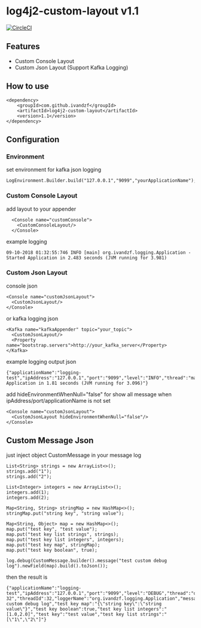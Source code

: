 # log4j2-custom-layout v1.1
[![CircleCI](https://circleci.com/gh/ivandzf/log4j2-custom-layout.svg?style=svg)](https://circleci.com/gh/ivandzf/log4j2-custom-layout)

## Features
* Custom Console Layout
* Custom Json Layout (Support Kafka Logging)

## How to use 
```
<dependency>
    <groupId>com.github.ivandzf</groupId>
    <artifactId>log4j2-custom-layout</artifactId>
    <version>1.1</version>
</dependency>
```

## Configuration
### Environment
set environment for kafka json logging
```
LogEnvironment.Builder.build("127.0.0.1","9099","yourApplicationName");
```
### Custom Console Layout
add layout to your appender
```
  <Console name="customConsole">
    <CustomConsoleLayout/>
  </Console>
```
example logging
```
09-10-2018 01:32:55:746 INFO [main] org.ivandzf.logging.Application - Started Application in 2.483 seconds (JVM running for 3.981)
```
### Custom Json Layout
console json
```
<Console name="customJsonLayout">
  <CustomJsonLayout/>
</Console>
```
or kafka logging json
```
<Kafka name="kafkaAppender" topic="your_topic">
  <CustomJsonLayout/>
  <Property name="bootstrap.servers">http://your_kafka_server</Property>
</Kafka>
```
example logging output json
```
{"applicationName":"logging-test","ipAddress":"127.0.0.1","port":"9099","level":"INFO","thread":"main","threadId":1,"loggerName":"org.ivandzf.logging.Application","message":"Started Application in 1.81 seconds (JVM running for 3.096)"}
```
add hideEnvironmentWhenNull="false" for show all message when ipAddress/port/applicationName is not set
```
<Console name="customJsonLayout">
  <CustomJsonLayout hideEnvironmentWhenNull="false"/>
</Console>
```

## Custom Message Json
just inject object CustomMessage in your message log
```
List<String> strings = new ArrayList<>();
strings.add("1");
strings.add("2");

List<Integer> integers = new ArrayList<>();
integers.add(1);
integers.add(2);

Map<String, String> stringMap = new HashMap<>();
stringMap.put("string key", "string value");

Map<String, Object> map = new HashMap<>();
map.put("test key", "test value");
map.put("test key list strings", strings);
map.put("test key list integers", integers);
map.put("test key map", stringMap);
map.put("test key boolean", true);

log.debug(CustomMessage.builder().message("test custom debug log").newField(map).build().toJson());
```
then the result is
```
{"applicationName":"logging-test","ipAddress":"127.0.0.1","port":"9099","level":"DEBUG","thread":"qtp1688150025-32","threadId":32,"loggerName":"org.ivandzf.logging.Application","message":"test custom debug log","test key map":"{\"string key\":\"string value\"}","test key boolean":true,"test key list integers":"[1.0,2.0]","test key":"test value","test key list strings":"[\"1\",\"2\"]"}

```

